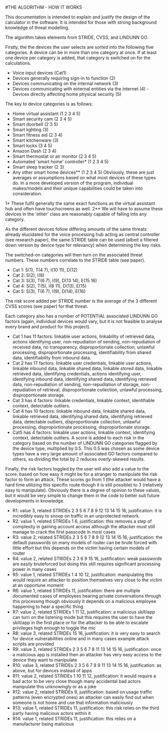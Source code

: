 #THE ALGORITHM - HOW IT WORKS

This documentation is intended to explain and justify the design of the calculator in the software. It is intended for those with strong background knowledge of threat modelling.

The algorithm takes elements from STRIDE, CVSS, and LINDUNN GO.

Firstly, the the devices the user selects are sorted into the following five categories. A device can be in more than one category at once. If at least one device per category is added, that category is switched on for the calculations.
- Voice input devices (Cat1)
- Devices generally requiring sign-in to function (2)
- Devices communicating on the internal network (3)
- Devices communicating with external entities via the internet (4)
-Devices directly affecting home physical security (5)

The key to device categories is as follows:
- Home virtual assistant (1 2 3 4 5)
- Smart security cam (2 3 4 5)
- Smart doorbell (2 3 5)
- Smart lighting (3)
- Smart fitness aid (2 3 4)
- Smart kitchenware (3)
- Smart locks (3 4 5)
- Amazon Dash (2 3 4)
- Smart thermostat or air monitor (2 3 4 5)
- Automated 'smart home' controller* (1 2 3 4 5)
- Smart sleep tracker (2 3)
- Any other smart home devices** (1 2 3 4 5)
Obviously, these are just averages or assumptions based on what most devices of these types do. In a more developed version of the program, individual makes/models and their unique capabilities could be taken into consideration.

1* These fulfil generally the same exact functions as the virtual assistant hub and often have touchscreens as well.
2** We will have to assume these devices in the 'other' class are reasonably capable of falling into any category.

As the different devices follow differing amounts of the same threats already elucidated for the voice processing hub acting as central controller (see research paper), the same STRIDE table can be used (albeit a filtered down version by device type for relevancy) when determining the key risks.

The switched-on categories will then turn on the associated threat numbers. These numbers correlate to the STRIDE table (see paper).
- Cat 1: S(1), T(4 7), I(10 11), D(12)
- Cat 2: S(2), I(8)
- Cat 3: S(3), T(6 7), I(9), D(13 14), E(15 16)
- Cat 4: S(2), T(5), I(8 11), D(13), E(15)
- Cat 5: S(3), T(6 7), I(9), D(14), E(16)

The risk score added per STRIDE number is the average of the 3 different CVSS scores (see paper) for that threat.

Each category also has a number of POTENTIAL associated LINDUNN GO factors (again, individual devices would vary, but it is not feasible to analyse every brand and product for this project).
- Cat 1 has 11 factors: linkable user actions, linkability of retrieved data, actions identifying user, non-repudiation of sending, non-repudiation of received data, no transparency, disproportionate collection, unlawful processing, disproportionate processing, identifiability from shared data, identifiability from inbound data.
- Cat 2 has 17 factors: linkable user credentials, linkable user actions, linkable inbound data, linkable shared data, linkable stored data, linkable retrieved data, identifying credentials, actions identifying user, identifying inbound data, identifying shared data, identifying retrieved data, non-repudiation of sending, non-repudiation of storage, non-repudiation of retrieval, disproportionate collection, unlawful processing, disproportionate storage.
- Cat 3 has 4 factors: linkable credentials, linkable context, identifiable context, detectable outliers.
- Cat 4 has 10 factors: linkable inbound data, linkable shared data, linkable retrieved data, identifying shared data, identifying retrieved data, detectable outliers, disproportionate collection, unlawful processing, disproportionate processing, disproportionate storage.
- Cat5 has 4 factors: linkable user actions, linkable context, identifying context, detectable outliers.
A score is added to each risk in the category based on the number of LINDUNN GO categories flagged by the device type, multiplied by 0.5. This 0.5 was chosen as some device types have a very large amount of associated GO factors compared to others, so dividing the total by 2 reduces overly-skewed results.

Finally, the risk factors toggled by the user will also add a value to the score, based on how easy it might be for a stranger to manipulate the risk factor to form an attack. These scores go from 1 (the attacker would have a hard time utilizing this specific route though it is still possible) to 3 (relatively easy to manipulate). Obviously there is a degree of opinion to these values, but it would be very simple to change them in the code to better suit future developments in knowledge.
- R1: value 3, related STRIDEs 2 3 5 6 7 8 9 12 13 14 15 16, justification: it is incredibly easy to snoop on traffic in an unprotected network.
- R2: value 1, related STRIDEs 1 6, justification: this removes a step of complexity in gaining account access although the attacker must still manage to crack the first passcode in most cases
- R3: value 2, related STRIDEs 2 3 5 6 7 8 9 12 13 14 15 16, justification: the default passwords on many models of router can be brute forced with little effort but this depends on the victim having certain models of router
- R4: value 2, related STRIDEs 2 3 6 9 15 16, justification: weak passwords are easily bruteforced but doing this still requires significant processing power in many cases
- R5: value 1, related STRIDEs 1 4 10 12, justification: manipulating this would require an attacker to position themselves very close to the victim at an opportune moment
- R6: value 1, related STRIDEs 11, justification: there are multiple documented cases of employees hearing private conversations through this processing though obviously it depends on a malicious employee happening to hear a specific thing
- R7: value 2, related STRIDEs 1 11 12, justification: a malicious skill/app can turn on the listening mode but this requires the user to have the skill/app in the first place or for the attacker to be able to escalate privileges high enough to toggle the mic
- R8: value 3, related STRIDEs 15 16, justification: it is very easy to search for device vulnerabilities online and in many cases example attack scripts are provided
- R9: value 3, related STRIDEs 2 3 5 6 7 8 11 13 14 15 16, justification: once a malicious app is installed then an attacker has very easy access to the device they want to manipulate
- R10: value 3, related STRIDEs 2 3 5 6 7 8 9 11 13 14 15 16, justification: as above, but for devices instead of apps
- R11: value 2, related STRIDEs 1 10 11 12, justification: it would require a bad actor to be very close though many accidental bad actors manipulate this unknowingly or as a joke
- R12: value 2, related STRIDEs 9, justification: based on usage traffic patterns (even encrypted ones) an attacker can easily find out when someone is not home and use that information maliciously
- R13: value 1, related STRIDEs 11, justification: this risk relies on the third party having malicious actors within it
- R14: value 1, related STRIDEs 11, justification: this relies on a manufacturer being malicious
